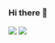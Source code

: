### Hi there 👋

<img align="center" src="https://github-readme-stats.vercel.app/api?username=Z3r0z0&count_private=true&show_icons=true&theme=dark)"/>
<img align="center" src="https://github-readme-stats.vercel.app/api/top-langs/?username=Z3r0z0&count_private=true&hide=java,html,text,smalltalk&langs_count=5&show_icons=true&theme=dark"/>

<!--
**Z3r0z0/Z3r0z0** is a ✨ _special_ ✨ repository because its `README.md` (this file) appears on your GitHub profile.

Here are some ideas to get you started:

- 🔭 I’m currently working on ...
- 🌱 I’m currently learning ...
- 👯 I’m looking to collaborate on ...
- 🤔 I’m looking for help with ...
- 💬 Ask me about ...
- 📫 How to reach me: ...
- 😄 Pronouns: ...
- ⚡ Fun fact: ...
-->
